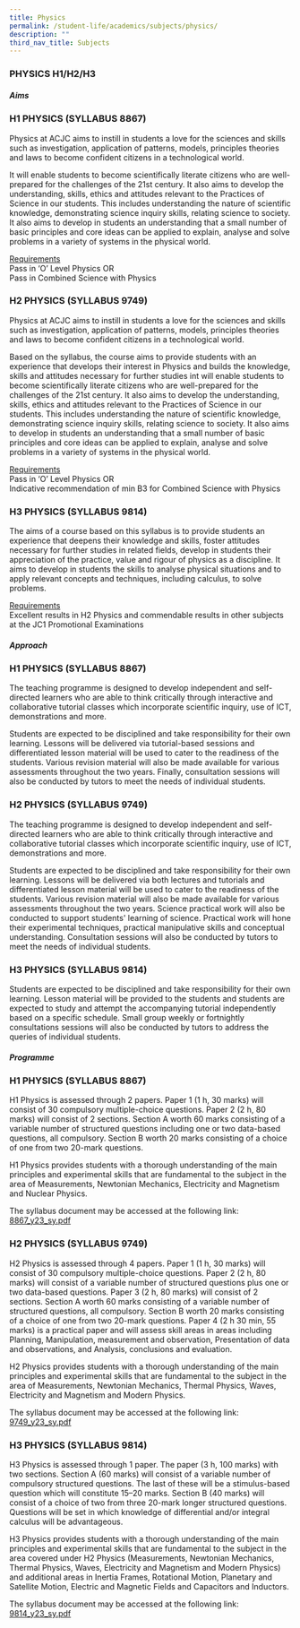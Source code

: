 ```yaml
---
title: Physics
permalink: /student-life/academics/subjects/physics/
description: ""
third_nav_title: Subjects
---
```

### PHYSICS H1/H2/H3


  

##### Aims

  

### H1 PHYSICS (SYLLABUS 8867)


Physics at ACJC aims to instill in students a love for the sciences and skills such as investigation, application of patterns, models, principles theories and laws to become confident citizens in a technological world.  

  

It will enable students to become scientifically literate citizens who are well-prepared for the challenges of the 21st century. It also aims to develop the understanding, skills, ethics and attitudes relevant to the Practices of Science in our students. This includes understanding the nature of scientific knowledge, demonstrating science inquiry skills, relating science to society. It also aims to develop in students an understanding that a small number of basic principles and core ideas can be applied to explain, analyse and solve problems in a variety of systems in the physical world.

  

<u>Requirements</u><br>
Pass in ‘O’ Level Physics OR<br>
Pass in Combined Science with Physics

  

### H2 PHYSICS (SYLLABUS 9749)


Physics at ACJC aims to instill in students a love for the sciences and skills such as investigation, application of patterns, models, principles theories and laws to become confident citizens in a technological world.  

  

Based on the syllabus, the course aims to provide students with an experience that develops their interest in Physics and builds the knowledge, skills and attitudes necessary for further studies int will enable students to become scientifically literate citizens who are well-prepared for the challenges of the 21st century. It also aims to develop the understanding, skills, ethics and attitudes relevant to the Practices of Science in our students. This includes understanding the nature of scientific knowledge, demonstrating science inquiry skills, relating science to society. It also aims to develop in students an understanding that a small number of basic principles and core ideas can be applied to explain, analyse and solve problems in a variety of systems in the physical world.

  

<u>Requirements</u><br>
Pass in ‘O’ Level Physics OR<br>
Indicative recommendation of min B3 for Combined Science with Physics

  

### H3 PHYSICS (SYLLABUS 9814)


The aims of a course based on this syllabus is to provide students an experience that deepens their knowledge and skills, foster attitudes necessary for further studies in related fields, develop in students their appreciation of the practice, value and rigour of physics as a discipline. It aims to develop in students the skills to analyse physical situations and to apply relevant concepts and techniques, including calculus, to solve problems.  

  

<u>Requirements</u><br>
Excellent results in H2 Physics and commendable results in other subjects at the JC1 Promotional Examinations

  

##### Approach

  

### H1 PHYSICS (SYLLABUS 8867)


The teaching programme is designed to develop independent and self-directed learners who are able to think critically through interactive and collaborative tutorial classes which incorporate scientific inquiry, use of ICT, demonstrations and more.  

  

Students are expected to be disciplined and take responsibility for their own learning. Lessons will be delivered via tutorial-based sessions and differentiated lesson material will be used to cater to the readiness of the students. Various revision material will also be made available for various assessments throughout the two years. Finally, consultation sessions will also be conducted by tutors to meet the needs of individual students.

  

### H2 PHYSICS (SYLLABUS 9749)


The teaching programme is designed to develop independent and self-directed learners who are able to think critically through interactive and collaborative tutorial classes which incorporate scientific inquiry, use of ICT, demonstrations and more.  

  

Students are expected to be disciplined and take responsibility for their own learning. Lessons will be delivered via both lectures and tutorials and differentiated lesson material will be used to cater to the readiness of the students. Various revision material will also be made available for various assessments throughout the two years. Science practical work will also be conducted to support students' learning of science. Practical work will hone their experimental techniques, practical manipulative skills and conceptual understanding. Consultation sessions will also be conducted by tutors to meet the needs of individual students.

  

### H3 PHYSICS (SYLLABUS 9814)


Students are expected to be disciplined and take responsibility for their own learning. Lesson material will be provided to the students and students are expected to study and attempt the accompanying tutorial independently based on a specific schedule. Small group weekly or fortnightly consultations sessions will also be conducted by tutors to address the queries of individual students.  

  

##### Programme

  

### H1 PHYSICS (SYLLABUS 8867)


H1 Physics is assessed through 2 papers. Paper 1 (1 h, 30 marks) will consist of 30 compulsory multiple-choice questions. Paper 2 (2 h, 80 marks) will consist of 2 sections. Section A worth 60 marks consisting of a variable number of structured questions including one or two data-based questions, all compulsory. Section B worth 20 marks consisting of a choice of one from two 20-mark questions.  

  

H1 Physics provides students with a thorough understanding of the main principles and experimental skills that are fundamental to the subject in the area of Measurements, Newtonian Mechanics, Electricity and Magnetism and Nuclear Physics.

  

The syllabus document may be accessed at the following link: <br>
[8867_y23_sy.pdf](/files/8867_y23_sy.pdf)


  

### H2 PHYSICS (SYLLABUS 9749)


H2 Physics is assessed through 4 papers. Paper 1 (1 h, 30 marks) will consist of 30 compulsory multiple-choice questions. Paper 2 (2 h, 80 marks) will consist of a variable number of structured questions plus one or two data-based questions. Paper 3 (2 h, 80 marks) will consist of 2 sections. Section A worth 60 marks consisting of a variable number of structured questions, all compulsory. Section B worth 20 marks consisting of a choice of one from two 20-mark questions. Paper 4 (2 h 30 min, 55 marks) is a practical paper and will assess skill areas in areas including Planning, Manipulation, measurement and observation, Presentation of data and observations, and Analysis, conclusions and evaluation.  

  

H2 Physics provides students with a thorough understanding of the main principles and experimental skills that are fundamental to the subject in the area of Measurements, Newtonian Mechanics, Thermal Physics, Waves, Electricity and Magnetism and Modern Physics.

  

The syllabus document may be accessed at the following link: <br>
[9749_y23_sy.pdf](/files/9749_y23_sy.pdf)

  

### H3 PHYSICS (SYLLABUS 9814)


H3 Physics is assessed through 1 paper. The paper (3 h, 100 marks) with two sections. Section A (60 marks) will consist of a variable number of compulsory structured questions. The last of these will be a stimulus-based question which will constitute 15–20 marks. Section B (40 marks) will consist of a choice of two from three 20-mark longer structured questions. Questions will be set in which knowledge of differential and/or integral calculus will be advantageous.  

  

H3 Physics provides students with a thorough understanding of the main principles and experimental skills that are fundamental to the subject in the area covered under H2 Physics (Measurements, Newtonian Mechanics, Thermal Physics, Waves, Electricity and Magnetism and Modern Physics) and additional areas in Inertia Frames, Rotational Motion, Planetary and Satellite Motion, Electric and Magnetic Fields and Capacitors and Inductors.

  

The syllabus document may be accessed at the following link: <br>
[9814_y23_sy.pdf](/files/9814_y23_sy.pdf)